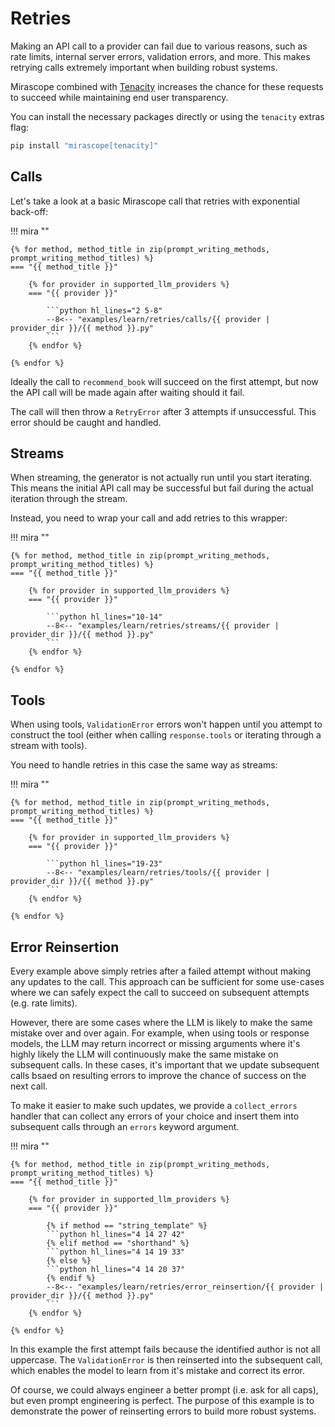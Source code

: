# Retries

Making an API call to a provider can fail due to various reasons, such as rate limits, internal server errors, validation errors, and more. This makes retrying calls extremely important when building robust systems.

Mirascope combined with [Tenacity](https://tenacity.readthedocs.io/en/latest/) increases the chance for these requests to succeed while maintaining end user transparency.

You can install the necessary packages directly or using the `tenacity` extras flag:

```python
pip install "mirascope[tenacity]"
```

## Calls

Let's take a look at a basic Mirascope call that retries with exponential back-off:

!!! mira ""

    {% for method, method_title in zip(prompt_writing_methods, prompt_writing_method_titles) %}
    === "{{ method_title }}"

        {% for provider in supported_llm_providers %}
        === "{{ provider }}"

            ```python hl_lines="2 5-8"
            --8<-- "examples/learn/retries/calls/{{ provider | provider_dir }}/{{ method }}.py"
            ```
        {% endfor %}

    {% endfor %}

Ideally the call to `recommend_book` will succeed on the first attempt, but now the API call will be made again after waiting should it fail.

The call will then throw a `RetryError` after 3 attempts if unsuccessful. This error should be caught and handled.

## Streams

When streaming, the generator is not actually run until you start iterating. This means the initial API call may be successful but fail during the actual iteration through the stream.

Instead, you need to wrap your call and add retries to this wrapper:

!!! mira ""

    {% for method, method_title in zip(prompt_writing_methods, prompt_writing_method_titles) %}
    === "{{ method_title }}"

        {% for provider in supported_llm_providers %}
        === "{{ provider }}"

            ```python hl_lines="10-14"
            --8<-- "examples/learn/retries/streams/{{ provider | provider_dir }}/{{ method }}.py"
            ```
        {% endfor %}

    {% endfor %}

## Tools

When using tools, `ValidationError` errors won't happen until you attempt to construct the tool (either when calling `response.tools` or iterating through a stream with tools).

You need to handle retries in this case the same way as streams:

!!! mira ""

    {% for method, method_title in zip(prompt_writing_methods, prompt_writing_method_titles) %}
    === "{{ method_title }}"

        {% for provider in supported_llm_providers %}
        === "{{ provider }}"

            ```python hl_lines="19-23"
            --8<-- "examples/learn/retries/tools/{{ provider | provider_dir }}/{{ method }}.py"
            ```
        {% endfor %}

    {% endfor %}

## Error Reinsertion

Every example above simply retries after a failed attempt without making any updates to the call. This approach can be sufficient for some use-cases where we can safely expect the call to succeed on subsequent attempts (e.g. rate limits).

However, there are some cases where the LLM is likely to make the same mistake over and over again. For example, when using tools or response models, the LLM may return incorrect or missing arguments where it's highly likely the LLM will continuously make the same mistake on subsequent calls. In these cases, it's important that we update subsequent calls bsaed on resulting errors to improve the chance of success on the next call.

To make it easier to make such updates, we provide a `collect_errors` handler that can collect any errors of your choice and insert them into subsequent calls through an `errors` keyword argument.

!!! mira ""

    {% for method, method_title in zip(prompt_writing_methods, prompt_writing_method_titles) %}
    === "{{ method_title }}"

        {% for provider in supported_llm_providers %}
        === "{{ provider }}"

            {% if method == "string_template" %}
            ```python hl_lines="4 14 27 42"
            {% elif method == "shorthand" %}
            ```python hl_lines="4 14 19 33"
            {% else %}
            ```python hl_lines="4 14 20 37"
            {% endif %}
            --8<-- "examples/learn/retries/error_reinsertion/{{ provider | provider_dir }}/{{ method }}.py"
            ```
        {% endfor %}

    {% endfor %}

In this example the first attempt fails because the identified author is not all uppercase. The `ValidationError` is then reinserted into the subsequent call, which enables the model to learn from it's mistake and correct its error.

Of course, we could always engineer a better prompt (i.e. ask for all caps), but even prompt engineering is perfect. The purpose of this example is to demonstrate the power of reinserting errors to build more robust systems.
